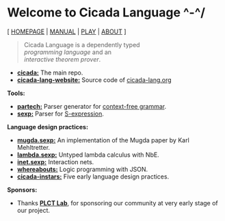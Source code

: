 # Welcome to Cicada Language ^-^/

[ [HOMEPAGE](https://cicada-lang.org)
| [MANUAL](https://readonly.link/manuals/cicada-lang/cicada)
| [PLAY](https://cicada-lang.org/playground)
| [ABOUT](https://cicada-lang.org/about) ]

> Cicada Language is a dependently typed </br>
> _programming language_ and an </br>
> _interactive theorem prover_. </br>

- [**cicada:**](https://github.com/cicada-lang/cicada) The main repo.
- [**cicada-lang-website:**](https://github.com/cicada-lang/cicada-lang-website) Source code of [cicada-lang.org](https://cicada-lang.org)

**Tools:**

- [**partech:**](https://github.com/cicada-lang/partech) Parser generator for [context-free grammar](https://en.wikipedia.org/wiki/Context-free_grammar).
- [**sexp:**](https://github.com/cicada-lang/sexp) Parser for [S-expression](https://en.wikipedia.org/wiki/S-expression).

**Language design practices:**

- [**mugda.sexp:**](https://github.com/cicada-lang/mugda.sexp) An implementation of the Mugda paper by Karl Mehltretter.
- [**lambda.sexp:**](https://github.com/cicada-lang/lambda.sexp) Untyped lambda calculus with NbE.
- [**inet.sexp:**](https://github.com/cicada-lang/inet.sexp) Interaction nets.
- [**whereabouts:**](https://github.com/cicada-lang/whereabouts) Logic programming with JSON.
- [**cicada-instars:**](https://github.com/cicada-lang/cicada-instars) Five early language design practices.

**Sponsors:**

- Thanks [**PLCT Lab**](https://github.com/plctlab), for sponsoring our community at very early stage of our project.
